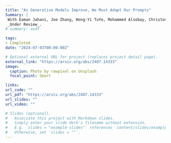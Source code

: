 ```yaml
---
title: "As Generative Models Improve, We Must Adapt Our Prompts"
Summary: |
 With Eaman Jahani, Joe Zhang, Hong-Yi TuYe, Mohammed Alsobay, Christos Nicolaides, Siddharth Suri, and David Holtz. <br> 
 _Under Review_.
# summary: asdf

tags:
- Completed
date: "2024-07-03T00:00:00Z"

# Optional external URL for project (replaces project detail page).
external_link: "https://arxiv.org/abs/2407.14333"
image:
  caption: Photo by rawpixel on Unsplash
  focal_point: Smart

links:
url_code: ""
url_pdf: "https://arxiv.org/abs/2407.14333"
url_slides: ""
url_video: ""

# Slides (optional).
#   Associate this project with Markdown slides.
#   Simply enter your slide deck's filename without extension.
#   E.g. `slides = "example-slides"` references `content/slides/example-slides.md`.
#   Otherwise, set `slides = ""`.
---
```

